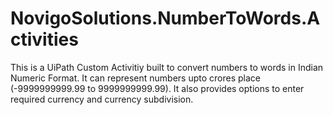 # NovigoSolutions.NumberToWords.Activities
This is a UiPath Custom Activitiy built to convert numbers to words in Indian Numeric Format. It can represent numbers upto crores place (-9999999999.99 to 9999999999.99). It also provides options to enter required currency and currency subdivision.
